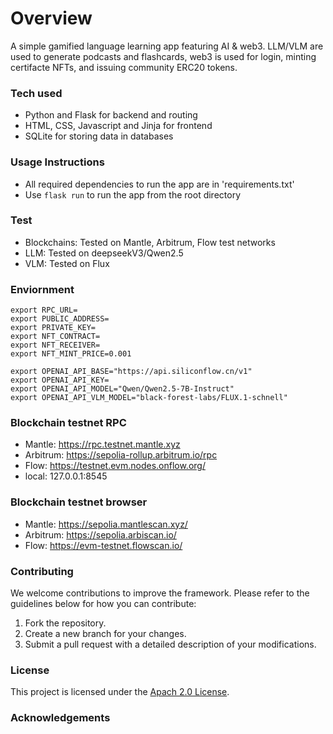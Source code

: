 # Overview
A simple gamified language learning app featuring AI & web3. LLM/VLM are used to generate podcasts and flashcards, web3 is used for login, minting certifacte NFTs, and issuing community ERC20 tokens.

### Tech used
- Python and Flask for backend and routing 
- HTML, CSS, Javascript and Jinja for frontend 
- SQLite for storing data in databases

### Usage Instructions
- All required dependencies to run the app are in 'requirements.txt'
- Use `flask run` to run the app from the root directory

### Test
- Blockchains: Tested on Mantle, Arbitrum, Flow test networks
- LLM: Tested on deepseekV3/Qwen2.5
- VLM: Tested on Flux

### Enviornment
```
export RPC_URL=
export PUBLIC_ADDRESS=
export PRIVATE_KEY=
export NFT_CONTRACT=
export NFT_RECEIVER=
export NFT_MINT_PRICE=0.001

export OPENAI_API_BASE="https://api.siliconflow.cn/v1"
export OPENAI_API_KEY=
export OPENAI_API_MODEL="Qwen/Qwen2.5-7B-Instruct"
export OPENAI_API_VLM_MODEL="black-forest-labs/FLUX.1-schnell"
```

### Blockchain testnet RPC
- Mantle: https://rpc.testnet.mantle.xyz
- Arbitrum: https://sepolia-rollup.arbitrum.io/rpc
- Flow: https://testnet.evm.nodes.onflow.org/
- local: 127.0.0.1:8545

### Blockchain testnet browser
- Mantle: https://sepolia.mantlescan.xyz/
- Arbitrum: https://sepolia.arbiscan.io/
- Flow: https://evm-testnet.flowscan.io/

### Contributing

We welcome contributions to improve the framework. Please refer to the guidelines below for how you can contribute:

1. Fork the repository.
2. Create a new branch for your changes.
3. Submit a pull request with a detailed description of your modifications.

### License

This project is licensed under the [Apach 2.0 License](https://github.com/eipiem1/StudyJoy/blob/main/LICENSE).

### Acknowledgements
